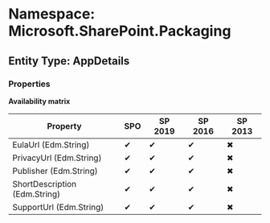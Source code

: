 # Namespace: Microsoft.SharePoint.Packaging

## Entity Type: AppDetails

### Properties

**Availability matrix**

Property | SPO | SP 2019 | SP 2016 | SP 2013
----------|-----|---------|---------|--------
EulaUrl (Edm.String) | ✔ | ✔ | ✔ | ✖
PrivacyUrl (Edm.String) | ✔ | ✔ | ✔ | ✖
Publisher (Edm.String) | ✔ | ✔ | ✔ | ✖
ShortDescription (Edm.String) | ✔ | ✔ | ✔ | ✖
SupportUrl (Edm.String) | ✔ | ✔ | ✔ | ✖

